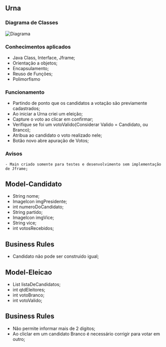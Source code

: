 ## Urna

### Diagrama de Classes

![Diagrama](https://user-images.githubusercontent.com/99658182/235032339-162a2f69-9ccd-4d3d-89c6-b23ed2230a47.png)

### Conhecimentos aplicados
- Java Class, Interface, Jframe;
- Orientação a objetos;
- Encapsulamento;
- Reuso de Funções;
- Polimorfismo


### Funcionamento
- Partindo de ponto que os candidatos a votação são previamente cadastrados;
- Ao iniciar a Urna criei um eleição;
- Capture o voto ao clicar em confirmar;
- Verifique se foi um votoValido(Considerar Valido = Candidato, ou Branco);
- Atribua ao candidato o voto realizado nele;
- Botão novo abre apuração de Votos;
### Avisos

    - Main criado somente para testes e desenvolvimento sem implementação de Jframe;


## Model-Candidato

   - String nome;
   - ImageIcon imgPresidente;
   - int numeroDoCandidato;
   - String partido;
   - ImageIcon imgVice;
   - String vice;
   - int votosRecebidos;


## Business Rules
- Candidato não pode ser construido igual;

## Model-Eleicao

   - List <Candidatos> listaDeCandidatos;
   - int qtdEleitores;
   - int votoBranco;
   - int votoValido;

## Business Rules
- Não permite informar mais de 2 digitos;
- Ao cliclar em um candidato Branco é necessário corrigir para votar em outro;

    
